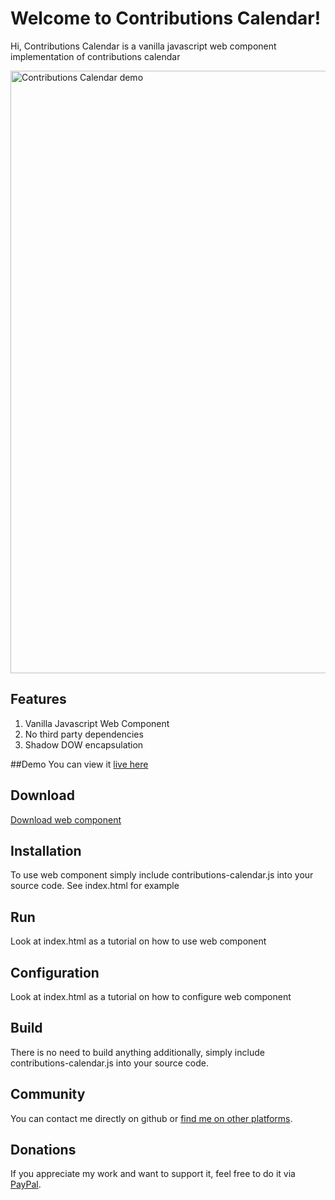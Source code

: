 # Welcome to Contributions Calendar!

Hi, Contributions Calendar is a vanilla javascript web component implementation of contributions calendar

<img width="964" alt="Contributions Calendar demo" src="https://user-images.githubusercontent.com/1307140/176421355-d5eed898-e6e0-41b5-a8dd-fe48b7f2d819.png">


## Features
1. Vanilla Javascript Web Component
2. No third party dependencies
3. Shadow DOW encapsulation

##Demo
You can view it [live here](https://bohdaq.github.io/contributions-calendar/)

## Download
[Download web component](https://github.com/bohdaq/contributions-calendar/releases/download/0.0.1/contributions-calendar.zip)

## Installation
To use web component simply include contributions-calendar.js into your source code. See index.html for example

## Run
Look at index.html as a tutorial on how to use web component

## Configuration
Look at index.html as a tutorial on how to configure web component

## Build
There is no need to build anything additionally, simply include contributions-calendar.js into your source code.

## Community
You can contact me directly on github or [find me on other platforms](https://wlo.link/@bohdan_tsap).

## Donations
If you appreciate my work and want to support it, feel free to do it via [PayPal](https://www.paypal.com/donate/?hosted_button_id=7J69SYZWSP6HJ).

